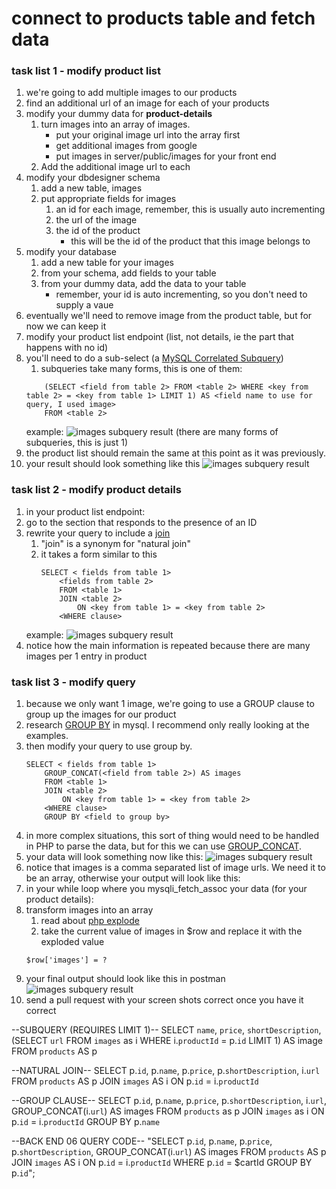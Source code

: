 # connect to products table and fetch data

### task list 1 - modify product list

1. we're going to add multiple images to our products
1. find an additional url of an image for each of your products
1. modify your dummy data for **product-details**
    1. turn images into an array of images.
        - put your original image url into the array first
        - get additional images from google
        - put images in server/public/images for your front end
    1. Add the additional image url to each
1. modify your dbdesigner schema
    1. add a new table, images
    1. put appropriate fields for images
        1. an id for each image, remember, this is usually auto incrementing
        1. the url of the image
        1. the id of the product
            - this will be the id of the product that this image belongs to
1. modify your database
    1. add a new table for your images
    1. from your schema, add fields to your table
    1. from your dummy data, add the data to your table
        - remember, your id is auto incrementing, so you don't need to supply a vaue
1. eventually we'll need to remove image from the product table, but for now we can keep it
1. modify your product list endpoint (list, not details, ie the part that happens with no id)
1. you'll need to do a sub-select (a [MySQL Correlated Subquery](https://www.w3resource.com/mysql/subqueries/index.php#SM))
    1. subqueries take many forms, this is one of them:
    ```SELECT <fields from table 1>
        (SELECT <field from table 2> FROM <table 2> WHERE <key from table 2> = <key from table 1> LIMIT 1) AS <field name to use for query, I used image>
        FROM <table 2>
    ```
    example:
    ![images subquery result](assets/be06_1.png)
    (there are many forms of subqueries, this is just 1)
1. the product list should remain the same at this point as it was previously.
1. your result should look something like this
    ![images subquery result](assets/be06_4.png)

### task list 2 - modify product details

1. in your product list endpoint:
1. go to the section that responds to the presence of an ID
1. rewrite your query to include a [join](https://www.w3resource.com/mysql/advance-query-in-mysql/mysql-natural-join.php)
    1. "join" is a synonym for "natural join"
    1. it takes a form similar to this
        ```
        SELECT < fields from table 1>
            <fields from table 2>
            FROM <table 1>
            JOIN <table 2>
                ON <key from table 1> = <key from table 2>
            <WHERE clause>
        ```
    example:
    ![images subquery result](assets/be06_2.png)
1. notice how the main information is repeated because there are many images per 1 entry in product


### task list 3 - modify query

1. because we only want 1 image, we're going to use a GROUP clause to group up the images for our product
1. research [GROUP BY](https://dev.mysql.com/doc/refman/8.0/en/group-by-handling.html) in mysql.  I recommend only really looking at the examples.
1. then modify your query to use group by.
    ```
    SELECT < fields from table 1>
        GROUP_CONCAT(<field from table 2>) AS images
        FROM <table 1>
        JOIN <table 2>
            ON <key from table 1> = <key from table 2>
        <WHERE clause>
        GROUP BY <field to group by>
    ```
1. in more complex situations, this sort of thing would need to be handled in PHP to parse the data, but for this we can use [GROUP_CONCAT](https://www.w3resource.com/mysql/aggregate-functions-and-grouping/aggregate-functions-and-grouping-group_concat.php).
1. your data will look something now like this:
    ![images subquery result](assets/be06_5.png)
1. notice that images is a comma separated list of image urls.  We need it to be an array, otherwise your output will look like this:
1. in your while loop where you mysqli_fetch_assoc your data (for your product details):
1. transform images into an array
    1. read about [php explode](https://www.php.net/manual/en/function.explode.php)
    1. take the current value of images in $row and replace it with the exploded value
    ```
    $row['images'] = ?
    ```
1. your final output should look like this in postman
    ![images subquery result](assets/be06_6.png)
1. send a pull request with your screen shots correct once you have it correct


--SUBQUERY (REQUIRES LIMIT 1)--
SELECT `name`, `price`, `shortDescription`,
    (SELECT `url`
    FROM `images` as i
    WHERE i.`productId` = p.`id` LIMIT 1) AS image
    FROM `products` AS p

--NATURAL JOIN--
SELECT p.`id`, p.`name`, p.`price`, p.`shortDescription`,
        i.`url`
        FROM `products` AS p
        JOIN `images` AS i
            ON p.`id` = i.`productId`
        <WHERE clause>

--GROUP CLAUSE--
SELECT p.`id`, p.`name`, p.`price`, p.`shortDescription`,
        i.`url`,
        GROUP_CONCAT(i.`url`) AS images
        FROM `products` as p
        JOIN `images` as i
            ON p.`id` = i.`productId`
        <WHERE clause>
        GROUP BY p.`name`

--BACK END 06 QUERY CODE--
"SELECT p.`id`, p.`name`, p.`price`, p.`shortDescription`,
            GROUP_CONCAT(i.`url`) AS images
            FROM `products` AS p
            JOIN `images` AS i
                ON p.`id` = i.`productId`
            WHERE p.`id` = $cartId
            GROUP BY p.`id`";
